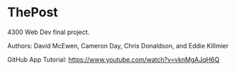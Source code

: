 ThePost
=======

4300 Web Dev final project.

Authors:
David McEwen,
Cameron Day,
Chris Donaldson, and 
Eddie Killmier

GitHub App Tutorial:
  https://www.youtube.com/watch?v=vknMgAJqH6Q
